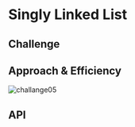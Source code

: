 # Singly Linked List

<!-- Short summary or background information -->

## Challenge

<!-- Description of the challenge -->

## Approach & Efficiency

<!-- What approach did you take? Why? What is the Big O space/time for this approach? -->

![challange05]()

## API

<!-- Description of each method publicly available to your Linked List -->

